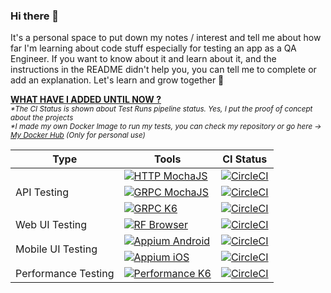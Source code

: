 ### Hi there 👋
It's a personal space to put down my notes / interest and tell me about how far I'm learning about code stuff especially for testing an app as a QA Engineer. If you want to know about it and learn about it, and the instructions in the README didn't help you, you can tell me to complete or add an explanation. Let's learn and grow together 🚀

<ins><b> WHAT HAVE I ADDED UNTIL NOW ?</b></ins> \
<sub> *\*The CI Status is shown about Test Runs pipeline status. Yes, I put the proof of concept about the projects* \
*\*I made my own Docker Image to run my tests, you can check my repository or go here &#8594; [My Docker Hub](https://hub.docker.com/u/pridecontrol) (Only for personal use)*

<table>
    <thead>
        <tr>
            <th>Type</th>
            <th>Tools</th>
            <th>CI Status</th>
        </tr>
    </thead>
    <tbody>
        <tr>
            <td rowspan=3>API Testing</td>
            <td><a href="https://github.com/lynix28/api-mochai-example"><img src="https://img.shields.io/badge/HTTP-MochaJS%2CChaiJS%2CSupertest-9cf" alt="HTTP MochaJS"></a></td>
            <td><a href="https://circleci.com/gh/lynix28/api-mochai-example/tree/master"><img src="https://circleci.com/gh/lynix28/api-mochai-example/tree/master.svg?style=shield" alt="CircleCI"></a></td>
        </tr>
        <tr>
            <td><a href="https://github.com/lynix28/api-grpc-mochai-example"><img src="https://img.shields.io/badge/GRPC-MochaJS%2CChaiJS%2CgRPCJS-9cf" alt="GRPC MochaJS"></a></td>
            <td><a href="https://circleci.com/gh/lynix28/api-grpc-mochai-example/tree/master"><img src="https://circleci.com/gh/lynix28/api-grpc-mochai-example/tree/master.svg?style=shield" alt="CircleCI"></a></td>
        </tr>
        <tr>
            <td><a href="https://github.com/lynix28/grpc-node-k6-example"><img src="https://img.shields.io/badge/GRPC-K6-9cf" alt="GRPC K6"></a></td>
            <td><a href="https://circleci.com/gh/lynix28/grpc-node-k6-example/tree/master"><img src="https://circleci.com/gh/lynix28/grpc-node-k6-example/tree/master.svg?style=shield" alt="CircleCI"></a></td>
        </tr>
        <tr>
            <td rowspan=1>Web UI Testing</td>
            <td><a href="https://github.com/lynix28/web-robotframework-example"><img src="https://img.shields.io/badge/WEBUI-Robot%20Framework%20Browser-blueviolet" alt="RF Browser"></a></td>
            <td><a href="https://circleci.com/gh/lynix28/web-robotframework-example/tree/master"><img src="https://circleci.com/gh/lynix28/web-robotframework-example/tree/master.svg?style=shield" alt="CircleCI"></a></td>
        </tr>
        <tr>
            <td rowspan=2>Mobile UI Testing</td>
            <td><a href="https://github.com/lynix28/android-mobileui-appium-wdio-example"><img src="https://img.shields.io/badge/ANDROID-Appium%2CWebdriverIO%2CMochaJS-informational" alt="Appium Android"></a></td>
            <td><a href="https://dl.circleci.com/status-badge/redirect/gh/lynix28/android-mobileui-appium-wdio-example/tree/master"><img src="https://dl.circleci.com/status-badge/img/gh/lynix28/android-mobileui-appium-wdio-example/tree/master.svg?style=shield" alt="CircleCI"></a></td>
        </tr>
        <tr>
            <td><a href="https://github.com/lynix28/ios-mobileui-appium-wdio-example"><img src="https://img.shields.io/badge/IOS-Appium%2CWebdriverIO%2CMochaJS-informational" alt="Appium iOS"></a></td>
            <td><a href="https://dl.circleci.com/status-badge/redirect/gh/lynix28/ios-mobileui-appium-wdio-example/tree/master"><img src="https://dl.circleci.com/status-badge/img/gh/lynix28/ios-mobileui-appium-wdio-example/tree/master.svg?style=shield" alt="CircleCI"></a></td>
        </tr>
        <tr>
            <td rowspan=1>Performance Testing</td>
            <td><a href="https://github.com/lynix28/loadtest-k6-example"><img src="https://img.shields.io/badge/PERFORMANCE-K6-critical" alt="Performance K6"></a></td>
            <td><a href="https://circleci.com/gh/lynix28/loadtest-k6-example/tree/master"><img src="https://circleci.com/gh/lynix28/loadtest-k6-example/tree/master.svg?style=shield" alt="CircleCI"></a></td>
        </tr>
    </tbody>
</table>



<!--
**lynix28/lynix28** is a ✨ _special_ ✨ repository because its `README.md` (this file) appears on your GitHub profile.

Here are some ideas to get you started:

- 🔭 I’m currently working on ...
- 🌱 I’m currently learning ...
- 👯 I’m looking to collaborate on ...
- 🤔 I’m looking for help with ...
- 💬 Ask me about ...
- 📫 How to reach me: ...
- 😄 Pronouns: ...
- ⚡ Fun fact: ...
-->
